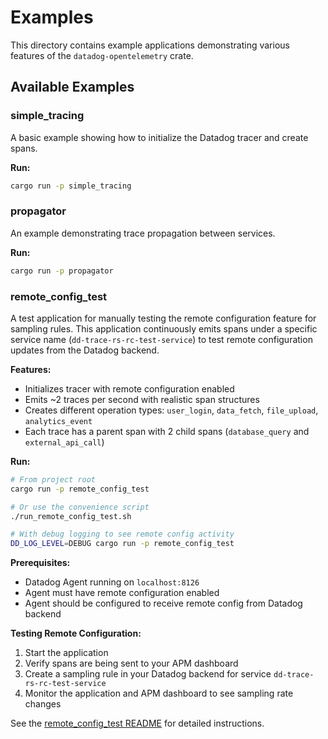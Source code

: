 # Examples

This directory contains example applications demonstrating various features of the `datadog-opentelemetry` crate.

## Available Examples

### simple_tracing
A basic example showing how to initialize the Datadog tracer and create spans.

**Run:**
```bash
cargo run -p simple_tracing
```

### propagator
An example demonstrating trace propagation between services.

**Run:**
```bash
cargo run -p propagator
```

### remote_config_test
A test application for manually testing the remote configuration feature for sampling rules. This application continuously emits spans under a specific service name (`dd-trace-rs-rc-test-service`) to test remote configuration updates from the Datadog backend.

**Features:**
- Initializes tracer with remote configuration enabled
- Emits ~2 traces per second with realistic span structures
- Creates different operation types: `user_login`, `data_fetch`, `file_upload`, `analytics_event`
- Each trace has a parent span with 2 child spans (`database_query` and `external_api_call`)

**Run:**
```bash
# From project root
cargo run -p remote_config_test

# Or use the convenience script
./run_remote_config_test.sh

# With debug logging to see remote config activity
DD_LOG_LEVEL=DEBUG cargo run -p remote_config_test
```

**Prerequisites:**
- Datadog Agent running on `localhost:8126`
- Agent must have remote configuration enabled
- Agent should be configured to receive remote config from Datadog backend

**Testing Remote Configuration:**
1. Start the application
2. Verify spans are being sent to your APM dashboard
3. Create a sampling rule in your Datadog backend for service `dd-trace-rs-rc-test-service`
4. Monitor the application and APM dashboard to see sampling rate changes

See the [remote_config_test README](remote_config_test/README.md) for detailed instructions.
